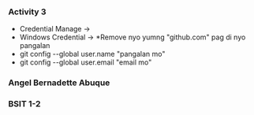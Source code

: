 ### Activity 3
* Credential Manage ->
* Windows Credential ->
*Remove nyo yumng "github.com" pag di nyo pangalan
* git config --global user.name "pangalan mo"
* git config --global user.email "email mo"

### Angel Bernadette Abuque
### BSIT 1-2